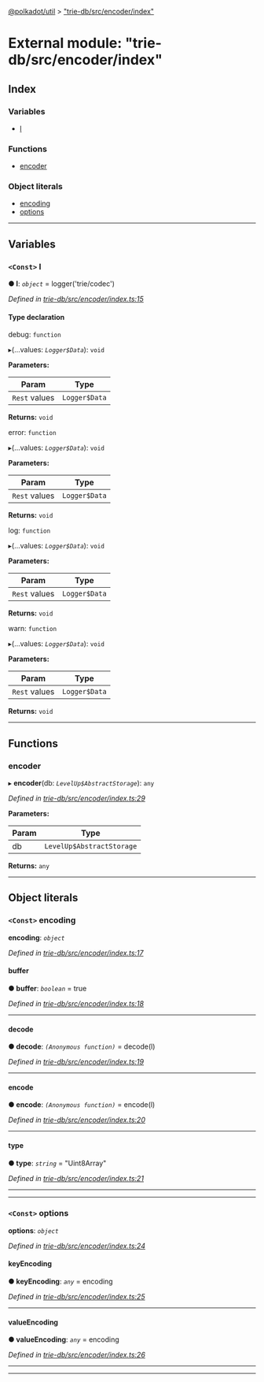[@polkadot/util](../README.md) > ["trie-db/src/encoder/index"](../modules/_trie_db_src_encoder_index_.md)

# External module: "trie-db/src/encoder/index"

## Index

### Variables

* [l](_trie_db_src_encoder_index_.md#l)

### Functions

* [encoder](_trie_db_src_encoder_index_.md#encoder)

### Object literals

* [encoding](_trie_db_src_encoder_index_.md#encoding)
* [options](_trie_db_src_encoder_index_.md#options)

---

## Variables

<a id="l"></a>

### `<Const>` l

**● l**: *`object`* =  logger('trie/codec')

*Defined in [trie-db/src/encoder/index.ts:15](https://github.com/polkadot-js/util/blob/7550b44/packages/trie-db/src/encoder/index.ts#L15)*

#### Type declaration

 debug: `function`

▸(...values: *`Logger$Data`*): `void`

**Parameters:**

| Param | Type |
| ------ | ------ |
| `Rest` values | `Logger$Data` |

**Returns:** `void`

 error: `function`

▸(...values: *`Logger$Data`*): `void`

**Parameters:**

| Param | Type |
| ------ | ------ |
| `Rest` values | `Logger$Data` |

**Returns:** `void`

 log: `function`

▸(...values: *`Logger$Data`*): `void`

**Parameters:**

| Param | Type |
| ------ | ------ |
| `Rest` values | `Logger$Data` |

**Returns:** `void`

 warn: `function`

▸(...values: *`Logger$Data`*): `void`

**Parameters:**

| Param | Type |
| ------ | ------ |
| `Rest` values | `Logger$Data` |

**Returns:** `void`

___

## Functions

<a id="encoder"></a>

###  encoder

▸ **encoder**(db: *`LevelUp$AbstractStorage`*): `any`

*Defined in [trie-db/src/encoder/index.ts:29](https://github.com/polkadot-js/util/blob/7550b44/packages/trie-db/src/encoder/index.ts#L29)*

**Parameters:**

| Param | Type |
| ------ | ------ |
| db | `LevelUp$AbstractStorage` |

**Returns:** `any`

___

## Object literals

<a id="encoding"></a>

### `<Const>` encoding

**encoding**: *`object`*

*Defined in [trie-db/src/encoder/index.ts:17](https://github.com/polkadot-js/util/blob/7550b44/packages/trie-db/src/encoder/index.ts#L17)*

<a id="encoding.buffer"></a>

####  buffer

**● buffer**: *`boolean`* = true

*Defined in [trie-db/src/encoder/index.ts:18](https://github.com/polkadot-js/util/blob/7550b44/packages/trie-db/src/encoder/index.ts#L18)*

___
<a id="encoding.decode"></a>

####  decode

**● decode**: *`(Anonymous function)`* =  decode(l)

*Defined in [trie-db/src/encoder/index.ts:19](https://github.com/polkadot-js/util/blob/7550b44/packages/trie-db/src/encoder/index.ts#L19)*

___
<a id="encoding.encode"></a>

####  encode

**● encode**: *`(Anonymous function)`* =  encode(l)

*Defined in [trie-db/src/encoder/index.ts:20](https://github.com/polkadot-js/util/blob/7550b44/packages/trie-db/src/encoder/index.ts#L20)*

___
<a id="encoding.type"></a>

####  type

**● type**: *`string`* = "Uint8Array"

*Defined in [trie-db/src/encoder/index.ts:21](https://github.com/polkadot-js/util/blob/7550b44/packages/trie-db/src/encoder/index.ts#L21)*

___

___
<a id="options"></a>

### `<Const>` options

**options**: *`object`*

*Defined in [trie-db/src/encoder/index.ts:24](https://github.com/polkadot-js/util/blob/7550b44/packages/trie-db/src/encoder/index.ts#L24)*

<a id="options.keyencoding"></a>

####  keyEncoding

**● keyEncoding**: *`any`* =  encoding

*Defined in [trie-db/src/encoder/index.ts:25](https://github.com/polkadot-js/util/blob/7550b44/packages/trie-db/src/encoder/index.ts#L25)*

___
<a id="options.valueencoding"></a>

####  valueEncoding

**● valueEncoding**: *`any`* =  encoding

*Defined in [trie-db/src/encoder/index.ts:26](https://github.com/polkadot-js/util/blob/7550b44/packages/trie-db/src/encoder/index.ts#L26)*

___

___


